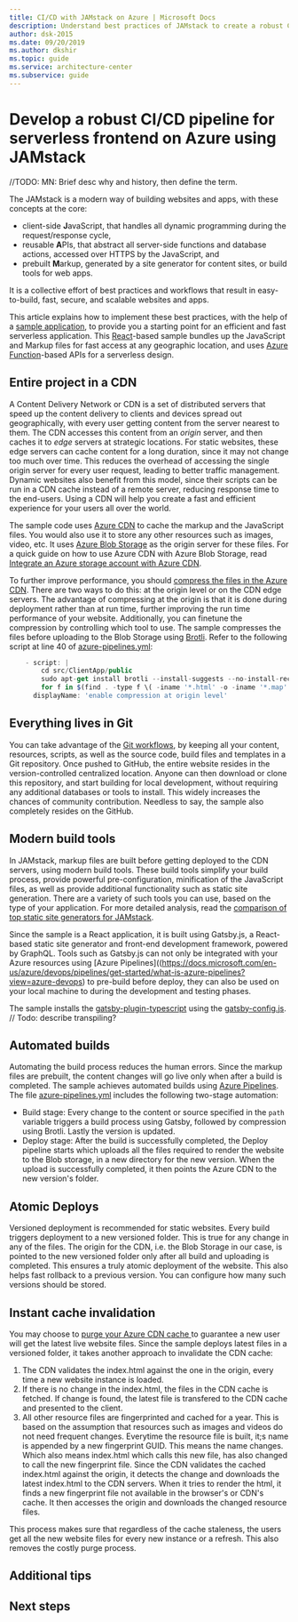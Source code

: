 ```yaml
---
title: CI/CD with JAMstack on Azure | Microsoft Docs
description: Understand best practices of JAMstack to create a robust CI/CD pipeline for serverless applications. 
author: dsk-2015
ms.date: 09/20/2019
ms.author: dkshir
ms.topic: guide
ms.service: architecture-center
ms.subservice: guide
---
```


# Develop a robust CI/CD pipeline for serverless frontend on Azure using JAMstack

//TODO: MN: Brief desc why and history, then define the term. 

The JAMstack is a modern way of building websites and apps, with these concepts at the core:

- client-side **J**avaScript, that handles all dynamic programming during the request/response cycle,
- reusable **A**PIs, that abstract all server-side functions and database actions, accessed over HTTPS by the JavaScript, and
- prebuilt **M**arkup, generated by a site generator for content sites, or build tools for web apps. 

It is a collective effort of best practices and workflows that result in easy-to-build, fast, secure, and scalable websites and apps. 

This article explains how to implement these best practices, with the help of a [sample application](https://github.com/mspnp/serverless-reference-implementation/), to provide you a starting point for an efficient and fast serverless application. This [React](http://Reactjs.org)-based sample bundles up the JavaScript and Markup files for fast access at any geographic location, and uses [Azure Function](https://docs.microsoft.com/en-us/azure/azure-functions/functions-overview)-based APIs for a serverless design. 

## Entire project in a CDN

A Content Delivery Network or CDN is a set of distributed servers that speed up the content delivery to clients and devices spread out geographically, with every user getting content from the server nearest to them. The CDN accesses this content from an *origin* server, and then caches it to *edge* servers at strategic locations. For static websites, these edge servers can cache content for a long duration, since it may not change too much over time. This reduces the overhead of accessing the single origin server for every user request, leading to better traffic management. Dynamic websites also benefit from this model, since their scripts can be run in a CDN cache instead of a remote server, reducing response time to the end-users. Using a CDN will help you create a fast and efficient experience for your users all over the world.

The sample code uses [Azure CDN](https://docs.microsoft.com/azure/cdn/cdn-overview) to cache the markup and the JavaScript files. You would also use it to store any other resources such as images, video, etc. It uses [Azure Blob Storage](https://docs.microsoft.com/en-us/azure/storage/blobs/storage-blobs-overview) as the origin server for these files. For a quick guide on how to use Azure CDN with Azure Blob Storage, read [Integrate an Azure storage account with Azure CDN](https://docs.microsoft.com/en-us/azure/cdn/cdn-create-a-storage-account-with-cdn).

To further improve performance, you should [compress the files in the Azure CDN](https://docs.microsoft.com/en-us/azure/cdn/cdn-improve-performance). There are two ways to do this: at the origin level or on the CDN edge servers. The advantage of compressing at the origin is that it is done during deployment rather than at run time, further improving the run time performance of your website. Additionally, you can finetune the compression by controlling which tool to use. The sample compresses the files before uploading to the Blob Storage using [Brotli](https://brotli.org/). Refer to the following script at line 40 of [azure-pipelines.yml](https://github.com/mspnp/serverless-reference-implementation/blob/master/src/ClientApp/azure-pipelines.yml):

```JavaScript
    - script: |
        cd src/ClientApp/public
        sudo apt-get install brotli --install-suggests --no-install-recommends -q --assume-yes
        for f in $(find . -type f \( -iname '*.html' -o -iname '*.map' -o -iname '*.js' -o -iname '*.json' \)); do brotli $f -Z -j -f -v && mv ${f}.br $f; done
      displayName: 'enable compression at origin level'
``` 

## Everything lives in Git

You can take advantage of the [Git workflows](https://git-scm.com/docs/gitworkflows), by keeping all your content, resources, scripts, as well as the source code, build files and templates in a Git repository. Once pushed to GitHub, the entire website resides in the version-controlled centralized location. Anyone can then download or clone this repository, and start building for local development, without requiring any additional databases or tools to install. This widely increases the chances of community contribution. Needless to say, the sample also completely resides on the GitHub. 

## Modern build tools

In JAMstack, markup files are built before getting deployed to the CDN servers, using modern build tools. These build tools simplify your build process, provide powerful pre-configuration, minification of the JavaScript files, as well as provide additional functionality such as static site generation. There are a variety of such tools you can use, based on the type of your application. For more detailed analysis, read the [comparison of top static site generators for JAMstack](https://blog.logrocket.com/the-best-static-websites-generators-compared-5f1f9eeeaf1a/).

Since the sample is a React application, it is built using Gatsby.js, a React-based static site generator and front-end development framework, powered by GraphQL. Tools such as Gatsby.js can not only be integrated with your Azure resources using [Azure Pipelines]((https://docs.microsoft.com/en-us/azure/devops/pipelines/get-started/what-is-azure-pipelines?view=azure-devops) to pre-build before deploy, they can also be used on your local machine to during the development and testing phases. 

The sample installs the [gatsby-plugin-typescript](https://www.gatsbyjs.org/packages/gatsby-plugin-typescript/) using the [gatsby-config.js](https://github.com/mspnp/serverless-reference-implementation/blob/master/src/ClientApp/gatsby-config.js). // Todo: describe transpiling? 


## Automated builds

Automating the build process reduces the human errors. Since the markup files are prebuilt, the content changes will go live only when after a build is completed. The sample achieves automated builds using [Azure Pipelines](https://docs.microsoft.com/en-us/azure/devops/pipelines/get-started/what-is-azure-pipelines?view=azure-devops). The file [azure-pipelines.yml](https://github.com/mspnp/serverless-reference-implementation/blob/master/src/ClientApp/azure-pipelines.yml) includes the following two-stage automation: 

- Build stage: Every change to the content or source specified in the `path` variable triggers a build process using Gatsby, followed by compression using Brotli. Lastly the version is updated. 
- Deploy stage: After the build is successfully completed, the Deploy pipeline starts which uploads all the files required to render the website to the Blob storage, in a new directory for the new version. When the upload is successfully completed, it then points the Azure CDN to the new version's folder. 
 

## Atomic Deploys

Versioned deployment is recommended for static websites. Every build triggers deployment to a new versioned folder. This is true for any change in any of the files. The origin for the CDN, i.e. the Blob Storage in our case, is pointed to the new versioned folder only after all build and uploading is completed. This ensures a truly atomic deployment of the website. This also helps fast rollback to a previous version. You can configure how many such versions should be stored.  

## Instant cache invalidation

You may choose to [purge your Azure CDN cache ](https://docs.microsoft.com/en-us/azure/cdn/cdn-purge-endpoint) to guarantee a new user will get the latest live website files. Since the sample deploys latest files in a versioned folder, it takes another approach to invalidate the CDN cache: 

1. The CDN validates the index.html against the one in the origin, every time a new website instance is loaded. 
2. If there is no change in the index.html, the files in the CDN cache is fetched. If change is found, the latest file is transfered to the CDN cache and presented to the client. 
3. All other resource files are fingerprinted and cached for a year. This is based on the assumption that resources such as images and videos do not need frequent changes. Everytime the resource file is built, it;s name is appended by a new fingerprint GUID. This means the name changes. Which also means index.html which calls this new file, has also changed to call the new fingerprint file. Since the CDN validates the cached index.html against the origin, it detects the change and downloads the latest index.html to the CDN servers. When it tries to render the html, it finds a new fingerprint file not available in the browser's or CDN's cache. It then accesses the origin and downloads the changed resource files.

This process makes sure that regardless of the cache staleness, the users get all the new website files for every new instance or a refresh. This also removes the costly purge process. 

## Additional tips

<!-- lessons learnt during the dev 
-->

## Next steps

<!-- Any other follow up? -->
